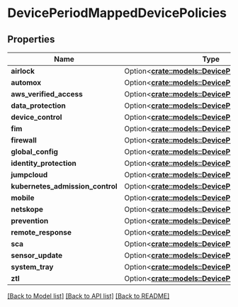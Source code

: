 # DevicePeriodMappedDevicePolicies

## Properties

Name | Type | Description | Notes
------------ | ------------- | ------------- | -------------
**airlock** | Option<[**crate::models::DevicePeriodDevicePolicy**](device.DevicePolicy.md)> |  | [optional]
**automox** | Option<[**crate::models::DevicePeriodDevicePolicy**](device.DevicePolicy.md)> |  | [optional]
**aws_verified_access** | Option<[**crate::models::DevicePeriodDevicePolicy**](device.DevicePolicy.md)> |  | [optional]
**data_protection** | Option<[**crate::models::DevicePeriodDevicePolicy**](device.DevicePolicy.md)> |  | [optional]
**device_control** | Option<[**crate::models::DevicePeriodDevicePolicy**](device.DevicePolicy.md)> |  | [optional]
**fim** | Option<[**crate::models::DevicePeriodDevicePolicy**](device.DevicePolicy.md)> |  | [optional]
**firewall** | Option<[**crate::models::DevicePeriodDevicePolicy**](device.DevicePolicy.md)> |  | [optional]
**global_config** | Option<[**crate::models::DevicePeriodDevicePolicy**](device.DevicePolicy.md)> |  | [optional]
**identity_protection** | Option<[**crate::models::DevicePeriodDevicePolicy**](device.DevicePolicy.md)> |  | [optional]
**jumpcloud** | Option<[**crate::models::DevicePeriodDevicePolicy**](device.DevicePolicy.md)> |  | [optional]
**kubernetes_admission_control** | Option<[**crate::models::DevicePeriodDevicePolicy**](device.DevicePolicy.md)> |  | [optional]
**mobile** | Option<[**crate::models::DevicePeriodDevicePolicy**](device.DevicePolicy.md)> |  | [optional]
**netskope** | Option<[**crate::models::DevicePeriodDevicePolicy**](device.DevicePolicy.md)> |  | [optional]
**prevention** | Option<[**crate::models::DevicePeriodDevicePolicy**](device.DevicePolicy.md)> |  | [optional]
**remote_response** | Option<[**crate::models::DevicePeriodDevicePolicy**](device.DevicePolicy.md)> |  | [optional]
**sca** | Option<[**crate::models::DevicePeriodDevicePolicy**](device.DevicePolicy.md)> |  | [optional]
**sensor_update** | Option<[**crate::models::DevicePeriodDevicePolicy**](device.DevicePolicy.md)> |  | [optional]
**system_tray** | Option<[**crate::models::DevicePeriodDevicePolicy**](device.DevicePolicy.md)> |  | [optional]
**ztl** | Option<[**crate::models::DevicePeriodDevicePolicy**](device.DevicePolicy.md)> |  | [optional]

[[Back to Model list]](../README.md#documentation-for-models) [[Back to API list]](../README.md#documentation-for-api-endpoints) [[Back to README]](../README.md)


